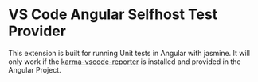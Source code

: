 # VS Code Angular Selfhost Test Provider

This extension is built for running Unit tests in Angular with jasmine. It will only work if the [karma-vscode-reporter](https://npmjs.com/package/karma-vscode-reporter) is installed and provided in the Angular Project.
